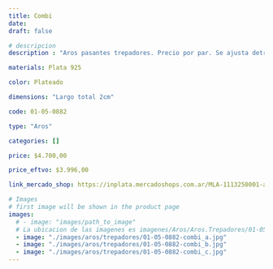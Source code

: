 ```yaml
---
title: Combi
date: 
draft: false

# descripcion
description : "Aros pasantes trepadores. Precio por par. Se ajusta detrás del lóbulo sin tuerquita. En plata 925 y cristal."

materials: Plata 925

color: Plateado

dimensions: "Largo total 2cm"

code: 01-05-0882

type: "Aros"

categories: []

price: $4.700,00

price_eftvo: $3.996,00

link_mercado_shop: https://inplata.mercadoshops.com.ar/MLA-1113250001-aros-plata-925-y-cristal-trepadores-combi-muy-delicados-_JM

# Images
# first image will be shown in the product page
images:
  # - image: "images/path_to_image"
  # La ubicacion de las imagenes es imagenes/Aros/Aros.Trepadores/01-05-0882-combi
  - image: "./images/aros/trepadores/01-05-0882-combi_a.jpg"
  - image: "./images/aros/trepadores/01-05-0882-combi_b.jpg"
  - image: "./images/aros/trepadores/01-05-0882-combi_c.jpg"
---
```

